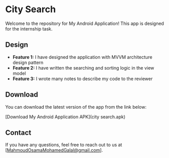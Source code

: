 # City Search

Welcome to the repository for My Android Application! This app is designed for the internship task.

## Design

- **Feature 1:** I have designed the application with MVVM architecture design pattern
- **Feature 2:** I have written the searching and sorting logic in the view model 
- **Feature 3:** I wrote many notes to describe my code to the reviewer


## Download

You can download the latest version of the app from the link below:

[Download My Android Application APK](city search.apk)


## Contact

If you have any questions, feel free to reach out to us at [MahmoudOsamaMohamedGalal@gmail.com].
